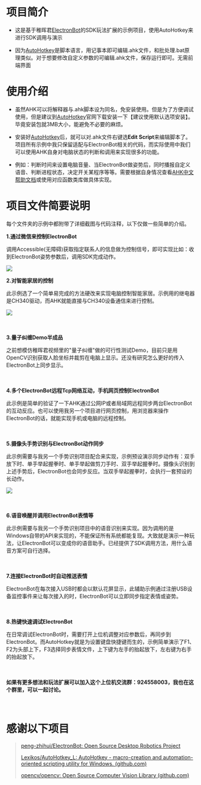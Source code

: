 # 项目简介
* 这是基于稚晖君[ElectronBot](https://github.com/peng-zhihui/ElectronBot)的SDK玩法扩展的示例项目，使用AutoHotkey来进行SDK调用与演示

* 因为[AutoHotkey](https://www.autohotkey.com/download/ahk-install.exe)是脚本语言，用记事本即可编辑.ahk文件，和批处理.bat原理类似。对于想要修改自定义参数的可编辑.ahk文件，保存运行即可。无需前端界面


# 使用介绍
* 虽然AHK可以将解释器与.ahk脚本设为同名，免安装使用。但是为了方便调试使用，但是建议到[AutoHotkey](https://www.autohotkey.com/download/ahk-install.exe)官网下载安装一下【建议使用默认选项安装】。毕竟安装包就3MB大小，能避免不必要的麻烦。

* 安装好[AutoHotkey](https://www.autohotkey.com/download/ahk-install.exe)后，就可以对.ahk文件右键选**Edit Script**来编辑脚本了。项目所有示例中我只保留适配与ElectronBot相关的代码，而实际使用中我们可以使用AHK自身对电脑状态的判断和调用来实现很多的功能。
* 例如：判断时间来设置电脑音量、当ElectronBot做姿势后，同时播报自定义语音、判断进程状态，决定开关某程序等等。需要根据自身情况查看[AHK中文帮助文档](https://www.autoahk.com/help/autohotkey/zh-cn/docs/commands/WinActive.htm)或使用对应函数类库做具体实现。


# 项目文件简要说明

每个文件夹的示例中都附带了详细截图与代码注释，以下仅做一些简单的介绍。

**1.通过微信来控制ElectronBot**

调用Accessible(无障碍)获取指定联系人的信息做为控制信号，即可实现比如：收到ElectronBot姿势参数后，调用SDK完成动作。

![](https://gcore.jsdelivr.net/gh/dbgba/ElectronBotSDK.AutoHotkey@master/1.%E9%80%9A%E8%BF%87%E5%BE%AE%E4%BF%A1%E6%9D%A5%E6%8E%A7%E5%88%B6ElectronBot/%E7%A4%BA%E6%84%8F%E5%9B%BE.jpg)


**2.对智能家居的控制**

此示例选了一个简单易完成的方法硬改来实现电脑控制智能家居。示例用的继电器是CH340驱动，而AHK就能直接与CH340设备通信来进行控制。

![](https://gcore.jsdelivr.net/gh/dbgba/ElectronBotSDK.AutoHotkey@master/2.%E6%99%BA%E8%83%BD%E5%AE%B6%E5%B1%85%E6%8E%A7%E5%88%B6/3.%E5%B0%86%E5%BC%95%E5%87%BA%E7%9A%84%E7%BA%BF%E6%8E%A5%E5%88%B0%E7%BB%A7%E7%94%B5%E5%99%A8.jpg)

　

**3.量子纠缠Demo半成品**

之前想模仿稚晖君视频里的"量子纠缠"做的可行性测试Demo，目前只是用OpenCV识别获取人脸坐标并裁剪在电脑上显示。还没有研究怎么更好的传入ElectronBot上同步显示。

　

**4.多个ElectronBot远程Tcp网络互动，手机网页控制ElectronBot**

此示例是简单的验证了一下AHK通过公网IP或者局域网远程同步两台ElectronBot的互动反应。也可以使用我另一个项目进行网页控制，用浏览器来操作ElectronBot的话，就能实现手机或电脑的远程控制。

　

**5.摄像头手势识别与ElectronBot动作同步**

此示例需要与我另一个手势识别项目配合来实现，示例预设演示同步动作有：双手放下时、单手举起握拳时、单手举起做剪刀手时、双手举起握拳时。摄像头识别到上述手势后，ElectronBot也会同步反应。当双手举起握拳时，会执行一套预设的长动作。

![](https://gcore.jsdelivr.net/gh/dbgba/ElectronBotSDK.AutoHotkey@master/5.%E6%91%84%E5%83%8F%E5%A4%B4%E6%89%8B%E5%8A%BF%E8%AF%86%E5%88%AB%E4%B8%8EElectronBot%E5%90%8C%E6%AD%A5/%E6%8E%A8%E8%8D%90%E6%89%8B%E5%8A%BF%E8%AE%BE%E7%BD%AE.jpg)


　

**6.语音唤醒并调用ElectronBot表情等**

此示例需要与我另一个手势识别项目中的语音识别来实现。因为调用的是Windows自带的API来实现的，不能保证所有系统都能复现。大致就是演示一种玩法，让ElectronBot可以变成你的语音助手。已经提供了SDK调用方法，用什么语音方案可自行选择。

　

**7.连接ElectronBot时自动推送表情**

ElectronBot在每次接入USB时都会以默认花屏显示，此辅助示例通过注册USB设备监控事件来让每次接入的时，ElectronBot可以立即同步指定表情或姿势。

　

**8.热键快速调试ElectronBot**

在日常调试ElectronBot时，需要打开上位机调整对应参数后，再同步到ElectronBot。而AutoHotkey就是为设置键盘快捷键而生的，示例简单演示了F1、F2为头部上下，F3选择同步表情文件，上下键为左手的抬起放下，左右键为右手的抬起放下。

　

**如果有更多想法和玩法扩展可以加入这个上位机交流群：924558003，我也在这个群里，可以一起讨论。**

　

# 感谢以下项目

>[peng-zhihui/ElectronBot: Open Source Desktop Robotics Project](https://github.com/peng-zhihui/ElectronBot)
>
>[Lexikos/AutoHotkey_L: AutoHotkey - macro-creation and automation-oriented scripting utility for Windows. (github.com)](https://github.com/Lexikos/AutoHotkey_L)
>
>[opencv/opencv: Open Source Computer Vision Library (github.com)](https://github.com/opencv/opencv)
